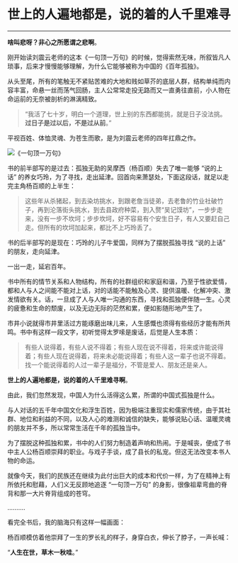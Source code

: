 # 世上的人遍地都是，说的着的人千里难寻

---

**啥叫悲呀？非心之所愿谓之悲啊**。

刚开始读刘震云老师的这本《一句顶一万句》的时候，觉得索然无味，所叙皆凡人琐事，后来才慢慢能够理解，为什么它能够被称为中国的《百年孤独》。

从头至尾，所有的笔触无不紧贴苦难的大地和贱如草芥的底层人群，结构单纯而内容丰富，命悬一丝而荡气回肠，主人公常常走投无路而又一直勇往直前，小人物在命运前的无奈被剖析的淋漓精致。

> “我活了七十岁，明白一个道理，世上别的东西都能挑，就是日子没法挑。**过日子是过以后，不是过从前**。”

平视百姓、体恤灵魂、为苍生而歌，是为刘震云老师的四年扛鼎之作。

![《一句顶一万句》](https://img1.doubanio.com/view/subject/s/public/s6916838.jpg)

书的前半部写的是过去：孤独无助的吴摩西（杨百顺）失去了唯一能够 “说的上话” 的养女巧玲，为了寻找，走出延津。回首向来萧瑟处，下面这段话，就足以走完主角杨百顺的上半生：

> 这些年从杀猪起，到去染坊挑水，到跟老詹当徒弟，去老鲁的竹业社破竹子，再到沦落街头挑水，到去县政府种菜，到入赘“吴记馍坊”，一步步走来，没有一步不坎坷；步步坎坷，好不容易有个安生日子，有人又要赶自己走。但所有的坎坷加起来，都比不上巧玲丢了。

书的后半部写的是现在：巧玲的儿子牛爱国，同样为了摆脱孤独寻找 “说的上话” 的朋友，走向延津。

一出一走，延宕百年。

书中所有的情节关系和人物结构，所有的社群组织和家庭和谐，乃至于性欲爱情，都和人与人之间能不能对上话，对的话能不能触及心灵、提供温暖、化解冲突、激发情欲有关。话，一旦成了人与人唯一沟通的东西，寻找和孤独便伴随一生。心灵的疲惫和生命的颓废，以及无边无际的茫然和累，便如影随形地产生了。

市井小说就得市井里活过方能琢磨出味儿来，人生感慨也须得有些经历才能有所共鸣。书中有这样一段文字，初听觉得太罗嗦是废话，后觉是人生本质：

> 有些人说得着，有些人说不得着；有些人现在说不得着，将来或许能说得着；有些人现在说得着，将来未必能说得着；有些人这一辈子也说不得着。找一个能说得着的人过一辈子是福分，不管是爱人、朋友还是亲人。

**世上的人遍地都是，说的着的人千里难寻啊**。

由此，我们忽然发现，中国人为什么活得这么累，所谓的中国式孤独是什么。

与人对话的五千年中国文化和浮生百姓，因为极端注重现实和儒家传统，由于其社群、地位和利益的不同，以及人心的难测和诚信的缺失，能够说贴心话、温暖灵魂的朋友并不多，所以常常生活在千年的孤独当中。

为了摆脱这种孤独和累，书中的人们努力制造着声响和热闹。于是喊丧，便成了书中主人公杨百顺崇拜的职业。与戏子手谈，成了县长的私宠。但这无法改变本书人物的命运。

就像今天，我们的民族还在继续为此付出巨大的成本和代价一样，为了在精神上有所依托和慰藉，人们义无反顾地追逐 “一句顶一万句” 的身影，很像祖辈弯曲的脊背和那一大片脊背组成的苍穹。

..........

看完全书后，我的脑海只有这样一幅画面：

杨百顺模仿着他崇拜了一生的罗长礼的样子，身穿白衣，伸长了脖子，一声长喊：

“**人生在世，草木一秋哇**。”






